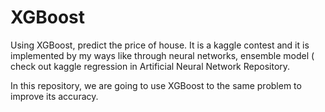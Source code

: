 # XGBoost

Using XGBoost, predict the price of house.
It is a kaggle contest and it is implemented by my ways like through neural networks, ensemble model ( check out kaggle regression in Artificial Neural Network Repository.

In this repository, we are going to use XGBoost to the same problem to improve its accuracy.
